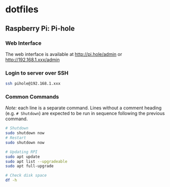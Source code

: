 # dotfiles
## Raspberry Pi: Pi-hole

### Web Interface

The web interface is available at http://pi.hole/admin or http://192.168.1.xxx/admin

### Login to server over SSH

```sh
ssh pihole@192.168.1.xxx
```

### Common Commands

*Note:* each line is a separate command. Lines without a comment heading (e.g. `# Shutdown`) are expected to be run in sequence following the previous command.

```sh
# Shutdown
sudo shutdown now
# Restart
sudo shutdown now

# Updating RPI
sudo apt update
sudo apt list --upgradeable
sudo apt full-upgrade

# Check disk space
df -h
```